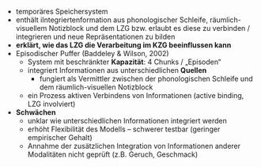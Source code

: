 - temporäres Speichersystem
- enthält iIntegriertenformation aus phonologischer Schleife, räumlich- visuellem Notizblock und dem LZG bzw. erlaubt es diese zu verbinden / integrieren und neue Repräsentationen zu bilden
- **erklärt, wie das LZG die Verarbeitung im KZG beeinflussen kann**
- Episodischer Puffer (Baddeley & Wilson, 2002) 
    - System mit beschränkter **Kapazität**: 4 Chunks / „Episoden“
    - integriert Informationen aus unterschiedlichen **Quellen**
        - fungiert als Vermittler zwischen der phonologischen Schleife und dem räumlich-visuellen Notizblock
    - ein Prozess aktiven Verbindens von Informationen (active binding, LZG involviert)
- __Schwächen__
    - unklar wie unterschiedlichen Informationen integriert werden 
    - erhöht Flexibilität des Modells – schwerer testbar (geringer empirischer Gehalt)
    - Annahme der zusätzlichen Integration von Informationen anderer Modalitäten nicht geprüft (z.B. Geruch, Geschmack)
